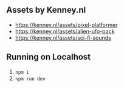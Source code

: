 ## Assets by Kenney.nl
* https://kenney.nl/assets/pixel-platformer
* https://kenney.nl/assets/alien-ufo-pack
* https://kenney.nl/assets/sci-fi-sounds

## Running on Localhost
1) `npm i`
2) `npm run dev`